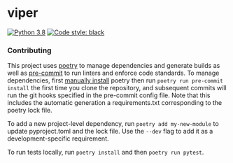 # viper

[![Python 3.8](https://img.shields.io/badge/python-3.8-blue.svg)](https://www.python.org/downloads/release/python-380/)
[![Code style: black](https://img.shields.io/badge/code%20style-black-000000.svg)](https://github.com/psf/black)

### Contributing

This project uses [poetry](https://python-poetry.org/) to manage dependencies and generate builds as well as [pre-commit](https://pre-commit.com/) to run linters and enforce code standards. To manage dependencies, first [manually install](https://python-poetry.org/docs/#installing-manually ) poetry then run `poetry run pre-commit install` the first time you clone the repository, and subsequent commits will run the git hooks specified in the pre-commit config file. Note that this includes the automatic generation a requirements.txt corresponding to the poetry lock file.

To add a new project-level dependency, run `poetry add my-new-module` to update pyproject.toml and the lock file. Use the `--dev` flag to add it as a development-specific requirement.

To run tests locally, run `poetry install` and then `poetry run pytest`.
